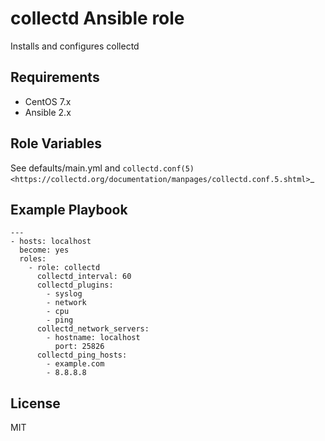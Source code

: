 collectd Ansible role
=====================

Installs and configures collectd

Requirements
------------

 * CentOS 7.x
 * Ansible 2.x

Role Variables
--------------

See defaults/main.yml and `collectd.conf(5) <https://collectd.org/documentation/manpages/collectd.conf.5.shtml>`_

Example Playbook
----------------

    ---
    - hosts: localhost
      become: yes
      roles:
        - role: collectd
          collectd_interval: 60
          collectd_plugins:
            - syslog
            - network
            - cpu
            - ping
          collectd_network_servers:
            - hostname: localhost
              port: 25826
          collectd_ping_hosts:
            - example.com
            - 8.8.8.8


License
-------

MIT
